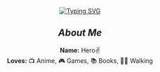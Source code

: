 <div align="center" dir="auto">
<a href="https://git.io/typing-svg">
  <img src="https://readme-typing-svg.demolab.com?font=Fira+Code&amp;weight=600&amp;size=25&amp;pause=1001&amp;color=33CBF7&amp;background=8D2DFF00&amp;random=false&amp;width=435&amp;lines=Hi+Welcome+to+my+github%E2%9C%A8" alt="Typing SVG" />
</a>
<h2 tabindex="-1" class="heading-element" dir="auto"><em>About Me</em></h2>
<p dir="auto"><strong>Name:</strong> Hero✌️ <br>
      <strong>Loves:</strong> 📺 Anime, 🎮 Games, 📚 Books, 🏃‍♂️ Walking<br>
</div>





<!--
**HeroKiller9/HeroKiller9** is a ✨ _special_ ✨ repository because its `README.md` (this file) appears on your GitHub profile.

Here are some ideas to get you started:

- 🔭 I’m currently working on ...
- 🌱 I’m currently learning ...
- 👯 I’m looking to collaborate on ...
- 🤔 I’m looking for help with ...
- 💬 Ask me about ...
- 📫 How to reach me: ...
- 😄 Pronouns: ...
- ⚡ Fun fact: ...
-->
